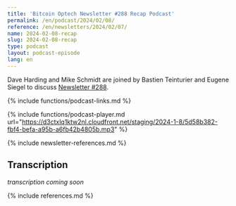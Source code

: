 ```yaml
---
title: 'Bitcoin Optech Newsletter #288 Recap Podcast'
permalink: /en/podcast/2024/02/08/
reference: /en/newsletters/2024/02/07/
name: 2024-02-08-recap
slug: 2024-02-08-recap
type: podcast
layout: podcast-episode
lang: en
---
```

Dave Harding and Mike Schmidt are joined by Bastien Teinturier and Eugene Siegel to
discuss [Newsletter #288]({{page.reference}}).

{% include functions/podcast-links.md %}

{% include functions/podcast-player.md url="https://d3ctxlq1ktw2nl.cloudfront.net/staging/2024-1-8/5d58b382-fbf4-befa-a95b-a6fb42b4805b.mp3" %}

{% include newsletter-references.md %}

## Transcription

_transcription coming soon_

{% include references.md %}
